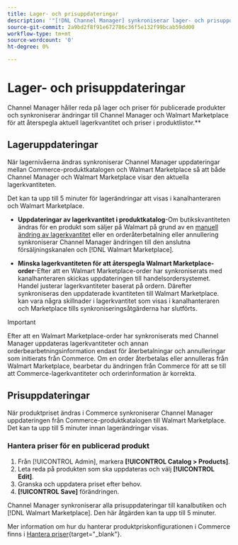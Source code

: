 ```yaml
---
title: Lager- och prisuppdateringar
description: '"[!DNL Channel Manager] synkroniserar lager- och prisuppdateringar mellan Commerce Store och [!DNL Walmart Marketplace] så att du kan hantera dina säljkanalsåtgärder från din Commerce Admin"'
source-git-commit: 2a9bd2f8f91e672786c36f5e132f99bcab59dd00
workflow-type: tm+mt
source-wordcount: '0'
ht-degree: 0%

---
```



# Lager- och prisuppdateringar

Channel Manager håller reda på lager och priser för publicerade produkter och synkroniserar ändringar till Channel Manager och Walmart Marketplace för att återspegla aktuell lagerkvantitet och priser i produktlistor.**

## Lageruppdateringar

När lagernivåerna ändras synkroniserar Channel Manager uppdateringar mellan Commerce-produktkatalogen och Walmart Marketplace så att både Channel Manager och Walmart Marketplace visar den aktuella lagerkvantiteten.

Det kan ta upp till 5 minuter för lagerändringar att visas i kanalhanteraren och Walmart Marketplace.

* **Uppdateringar av lagerkvantitet i produktkatalog**-Om butikskvantiteten ändras för en produkt som säljer på Walmart på grund av en [manuell ändring av lagerkvantitet](https://docs.magento.com/user-guide/catalog/inventory-product-quantity.html) eller en orderåterbetalning eller annullering synkroniserar Channel Manager ändringen till den anslutna försäljningskanalen och [!DNL Walmart Marketplace].

* **Minska lagerkvantiteten för att återspegla Walmart Marketplace-order**-Efter att en Walmart Marketplace-order har synkroniserats med kanalhanteraren skickas uppdateringen till handelsordersystemet. Handel justerar lagerkvantiteter baserat på ordern. Därefter synkroniseras den uppdaterade kvantiteten till Walmart Marketplace. kan vara några skillnader i lagerkvantitet som visas i kanalhanteraren och Marketplace tills synkroniseringsåtgärderna har slutförts.

>[!IMPORTANT]
>
> Efter att en Walmart Marketplace-order har synkroniserats med Channel Manager uppdateras lagerkvantiteter och annan orderbearbetningsinformation endast för återbetalningar och annulleringar som initierats från Commerce. Om en order återbetalas eller annulleras från Walmart Marketplace, bearbetar du ändringen från Commerce för att se till att Commerce-lagerkvantiteter och orderinformation är korrekta.

## Prisuppdateringar

När produktpriset ändras i Commerce synkroniserar Channel Manager uppdateringen från Commerce-produktkatalogen till Walmart Marketplace. Det kan ta upp till 5 minuter innan lagerändringar visas.

### Hantera priser för en publicerad produkt

1. Från [!UICONTROL Admin], markera **[!UICONTROL Catalog > Products]**.
1. Leta reda på produkten som ska uppdateras och välj **[!UICONTROL Edit]**.
1. Granska och uppdatera priset efter behov.
1. **[!UICONTROL Save]** förändringen.

Channel Manager synkroniserar alla prisuppdateringar till kanalbutiken och [!DNL Walmart Marketplace]. Den här åtgärden kan ta upp till 5 minuter.

Mer information om hur du hanterar produktpriskonfigurationen i Commerce finns i [Hantera priser](https://docs.magento.com/user-guide/catalog/pricing.html){target=&quot;_blank&quot;}.
